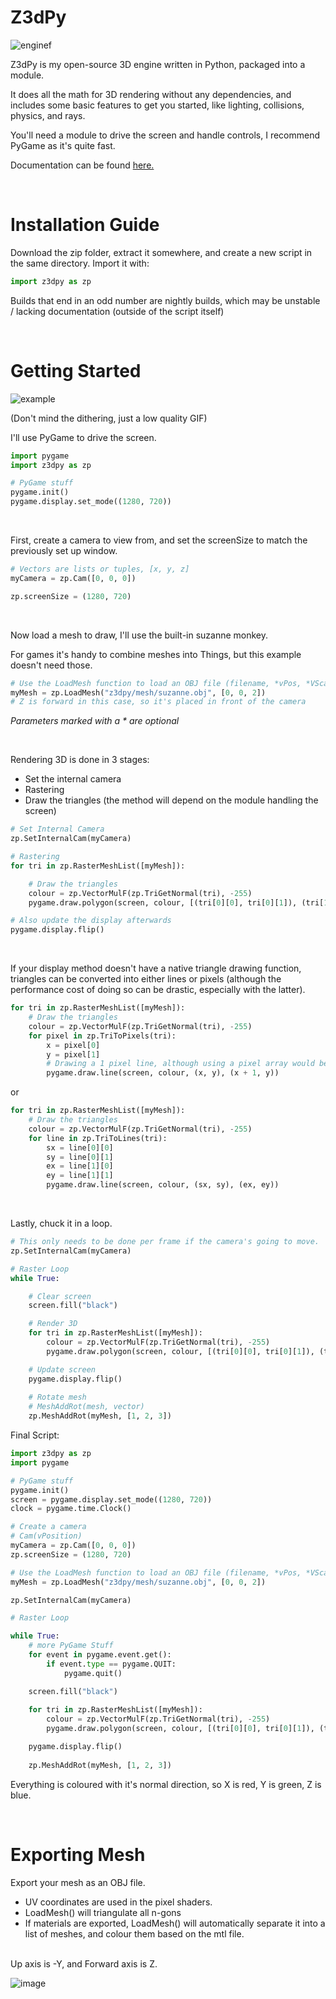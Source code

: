 # Z3dPy
![enginef](https://github.com/ZackWilde27/Z3dPy/assets/115175938/072e0f64-a536-4ae9-bc7e-60f542c3f950)

Z3dPy is my open-source 3D engine written in Python, packaged into a module.

It does all the math for 3D rendering without any dependencies, and includes some basic features to get you started, like lighting, collisions, physics, and rays.

You'll need a module to drive the screen and handle controls, I recommend PyGame as it's quite fast.

Documentation can be found <a href="https://github.com/ZackWilde27/Z3dPy/wiki">here.</a>

<br>

# Installation Guide

Download the zip folder, extract it somewhere, and create a new script in the same directory. Import it with:
```python
import z3dpy as zp
```

Builds that end in an odd number are nightly builds, which may be unstable / lacking documentation (outside of the script itself)

<br>

# Getting Started

![example](https://github.com/ZackWilde27/Z3dPy/assets/115175938/49541f9d-d88c-491c-934f-5e22b65402b2)

(Don't mind the dithering, just a low quality GIF)

I'll use PyGame to drive the screen.</a>

```python
import pygame
import z3dpy as zp

# PyGame stuff
pygame.init()
pygame.display.set_mode((1280, 720))
```

<br>

First, create a camera to view from, and set the screenSize to match the previously set up window.

```python
# Vectors are lists or tuples, [x, y, z]
myCamera = zp.Cam([0, 0, 0])

zp.screenSize = (1280, 720)
```

<br>

Now load a mesh to draw, I'll use the built-in suzanne monkey.

For games it's handy to combine meshes into Things, but this example doesn't need those.

```python
# Use the LoadMesh function to load an OBJ file (filename, *vPos, *VScale)
myMesh = zp.LoadMesh("z3dpy/mesh/suzanne.obj", [0, 0, 2])
# Z is forward in this case, so it's placed in front of the camera
```
*Parameters marked with a * are optional*

<br>

Rendering 3D is done in 3 stages:
- Set the internal camera
- Rastering
- Draw the triangles (the method will depend on the module handling the screen)

```python
# Set Internal Camera
zp.SetInternalCam(myCamera)

# Rastering
for tri in zp.RasterMeshList([myMesh]):

    # Draw the triangles
    colour = zp.VectorMulF(zp.TriGetNormal(tri), -255)
    pygame.draw.polygon(screen, colour, [(tri[0][0], tri[0][1]), (tri[1][0], tri[1][1]), (tri[2][0], tri[2][1])])

# Also update the display afterwards
pygame.display.flip()
```

<br>

If your display method doesn't have a native triangle drawing function, triangles can be converted into either lines or pixels (although the performance cost of doing so can be drastic, especially with the latter).
```python
for tri in zp.RasterMeshList([myMesh]):
    # Draw the triangles
    colour = zp.VectorMulF(zp.TriGetNormal(tri), -255)
    for pixel in zp.TriToPixels(tri):
        x = pixel[0]
        y = pixel[1]
        # Drawing a 1 pixel line, although using a pixel array would be faster
        pygame.draw.line(screen, colour, (x, y), (x + 1, y))
```

or

```python
for tri in zp.RasterMeshList([myMesh]):
    # Draw the triangles
    colour = zp.VectorMulF(zp.TriGetNormal(tri), -255)
    for line in zp.TriToLines(tri):
        sx = line[0][0]
        sy = line[0][1]
        ex = line[1][0]
        ey = line[1][1]
        pygame.draw.line(screen, colour, (sx, sy), (ex, ey))
```

<br>

Lastly, chuck it in a loop.

```python
# This only needs to be done per frame if the camera's going to move.
zp.SetInternalCam(myCamera)

# Raster Loop
while True:

    # Clear screen
    screen.fill("black")

    # Render 3D
    for tri in zp.RasterMeshList([myMesh]):
        colour = zp.VectorMulF(zp.TriGetNormal(tri), -255)
        pygame.draw.polygon(screen, colour, [(tri[0][0], tri[0][1]), (tri[1][0], tri[1][1]), (tri[2][0], tri[2][1])])

    # Update screen
    pygame.display.flip()
    
    # Rotate mesh
    # MeshAddRot(mesh, vector)
    zp.MeshAddRot(myMesh, [1, 2, 3])
```

Final Script:

```python
import z3dpy as zp
import pygame

# PyGame stuff
pygame.init()
screen = pygame.display.set_mode((1280, 720))
clock = pygame.time.Clock()

# Create a camera
# Cam(vPosition)
myCamera = zp.Cam([0, 0, 0])
zp.screenSize = (1280, 720)

# Use the LoadMesh function to load an OBJ file (filename, *vPos, *VScale)
myMesh = zp.LoadMesh("z3dpy/mesh/suzanne.obj", [0, 0, 2])

zp.SetInternalCam(myCamera)

# Raster Loop

while True:
    # more PyGame Stuff
    for event in pygame.event.get():
        if event.type == pygame.QUIT:
            pygame.quit()

    screen.fill("black")
    
    for tri in zp.RasterMeshList([myMesh]):
        colour = zp.VectorMulF(zp.TriGetNormal(tri), -255)
        pygame.draw.polygon(screen, colour, [(tri[0][0], tri[0][1]), (tri[1][0], tri[1][1]), (tri[2][0], tri[2][1])])

    pygame.display.flip()
    
    zp.MeshAddRot(myMesh, [1, 2, 3])
```

Everything is coloured with it's normal direction, so X is red, Y is green, Z is blue.

<br>

# Exporting Mesh

Export your mesh as an OBJ file.
- UV coordinates are used in the pixel shaders.
- LoadMesh() will triangulate all n-gons
- If materials are exported, LoadMesh() will automatically separate it into a list of meshes, and colour them based on the mtl file.
<br>
Up axis is -Y, and Forward axis is Z.

![image](https://user-images.githubusercontent.com/115175938/235002154-62bb03ad-13f3-4084-b410-aa0074553865.png)

<br>
